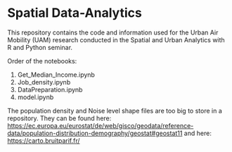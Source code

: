 # Spatial Data-Analytics

This repository contains the code and information used for the Urban Air Mobility (UAM) research conducted in the Spatial and Urban Analytics 
with R and Python seminar.

Order of the notebooks:

1. Get_Median_Income.ipynb
2. Job_density.ipynb
3. DataPreparation.ipynb
4. model.ipynb


The population density and Noise level shape files are too big to store in a repository.
They can be found here: https://ec.europa.eu/eurostat/de/web/gisco/geodata/reference-data/population-distribution-demography/geostat#geostat11
and here:
https://carto.bruitparif.fr/

